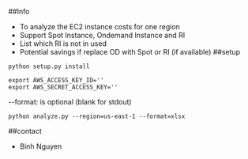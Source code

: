 ##Info
- To analyze the EC2 instance costs for one region
- Support Spot Instance, Ondemand Instance and RI 
- List which RI is not in used
- Potential savings if replace OD with Spot or RI (if available)
##setup  
```
python setup.py install
```
```
export AWS_ACCESS_KEY_ID=''
export AWS_SECRET_ACCESS_KEY='' 
```
--format: is optional (blank for stdout)
```
python analyze.py --region=us-east-1 --format=xlsx
```
##contact
- Binh Nguyen
